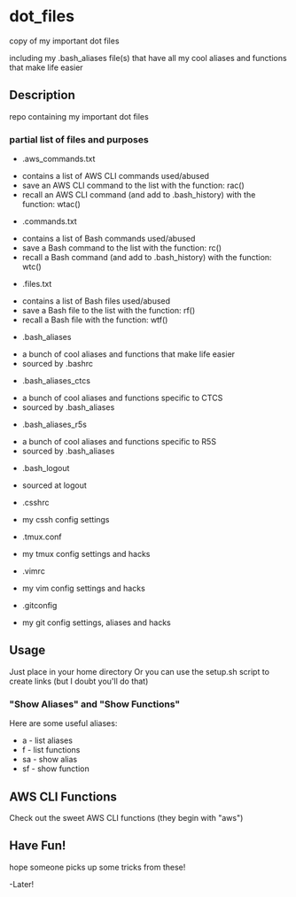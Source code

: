 # dot_files
copy of my important dot files

including my .bash_aliases file(s) that have all my cool aliases and functions that make life easier

## Description
repo containing my important dot files

### partial list of files and purposes
* .aws_commands.txt
- contains a list of AWS CLI commands used/abused
- save an AWS CLI command to the list with the function: rac()
- recall an AWS CLI command (and add to .bash_history) with the function: wtac()
* .commands.txt
- contains a list of Bash commands used/abused
- save a Bash command to the list with the function: rc()
- recall a Bash command (and add to .bash_history) with the function: wtc()
* .files.txt
- contains a list of Bash files used/abused
- save a Bash file to the list with the function: rf()
- recall a Bash file with the function: wtf()
* .bash_aliases
- a bunch of cool aliases and functions that make life easier
- sourced by .bashrc
* .bash_aliases_ctcs
- a bunch of cool aliases and functions specific to CTCS
- sourced by .bash_aliases
* .bash_aliases_r5s
- a bunch of cool aliases and functions specific to R5S
- sourced by .bash_aliases
* .bash_logout
- sourced at logout
* .csshrc
- my cssh config settings
* .tmux.conf
- my tmux config settings and hacks
* .vimrc
- my vim config settings and hacks
* .gitconfig
- my git config settings, aliases and hacks

## Usage
Just place in your home directory
Or you can use the setup.sh script to create links (but I doubt you'll do that)

### "Show Aliases" and "Show Functions"
Here are some useful aliases:
* a  - list aliases
* f  - list functions
* sa - show alias
* sf - show function

## AWS CLI Functions
Check out the sweet AWS CLI functions (they begin with "aws")

## Have Fun!
hope someone picks up some tricks from these!

-Later!
